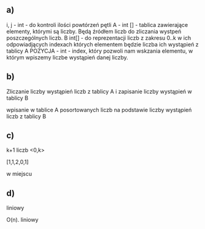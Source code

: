 ## a)
i, j - int - do kontroli ilości powtórzeń pętli
A - int [] - tablica zawierające elementy, którymi są liczby. Będą źródłem liczb do zliczania wystpeń poszczególnych liczb.
B int[] - do reprezentacji liczb z zakresu 0..k w ich odpowiadjących indexach których elementem będzie liczba ich wystąpień z tablicy A
POZYCJA - int - index, który pozwoli nam wskzania elementu, w którym wpiszemy liczbe wystąpień danej liczby.

## b)

Zliczanie liczby wystąpień liczb z tablicy A i zapisanie liczby wystąpień w tablicy B

wpisanie w tablice A posortowanych liczb na podstawie liczby wystąpień liczb z tablicy B

## c) 
k+1 liczb <0,k>

[1,1,2,0,1]

w miejscu

## d)

liniowy

O(n).
liniowy
